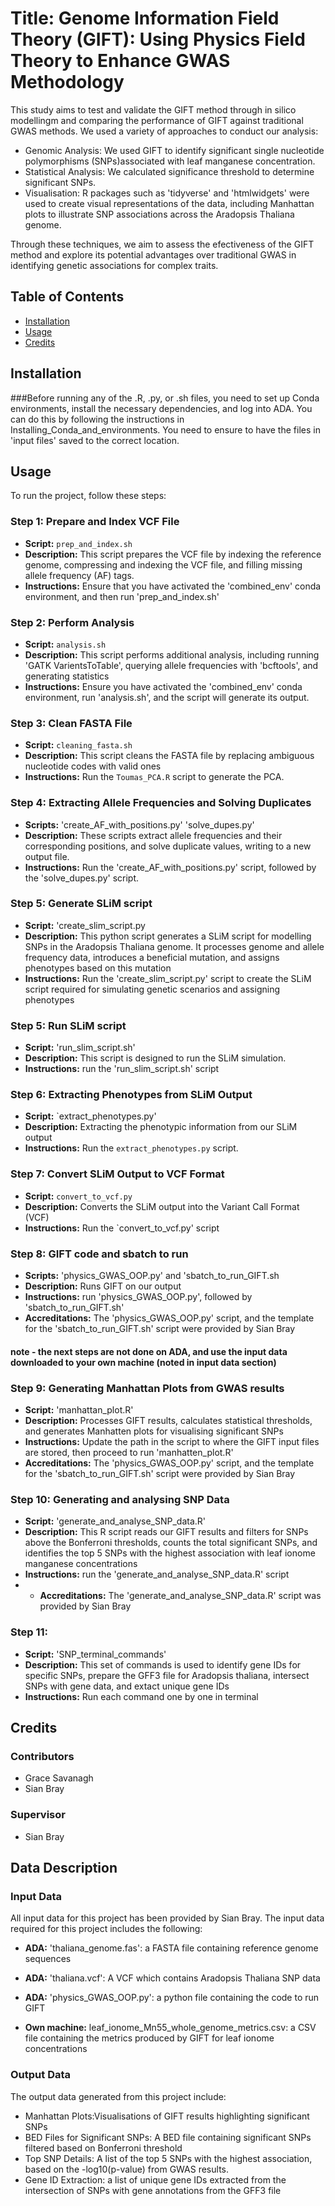 
# Title: Genome Information Field Theory (GIFT): Using Physics Field Theory to Enhance GWAS Methodology

This study aims to test and validate the GIFT method through in silico modellingm and comparing the performance of GIFT against traditional GWAS methods. We used a variety of approaches to conduct our analysis:

- Genomic Analysis: We used GIFT to identify significant single nucleotide polymorphisms (SNPs)associated with leaf manganese concentration.
- Statistical Analysis: We calculated significance threshold to determine significant SNPs.
- Visualisation: R packages such as 'tidyverse' and 'htmlwidgets' were used to create visual representations of the data, including Manhattan plots to illustrate SNP associations across the Aradopsis Thaliana genome.

Through these techniques, we aim to assess the efectiveness of the GIFT method and explore its potential advantages over traditional GWAS in identifying genetic associations for complex traits.

## Table of Contents

- [Installation](#installation)
- [Usage](#usage)
- [Credits](#credits)



## Installation 


###Before running any of the .R, .py, or .sh files, you need to set up Conda environments, install the necessary dependencies, and log into ADA. You can do this by following the instructions in Installing_Conda_and_environments. You need to ensure to have the files in 'input files' saved to the correct location.



## Usage

To run the project, follow these steps:

### Step 1: Prepare and Index VCF File

- **Script:** `prep_and_index.sh`
- **Description:** This script prepares the VCF file by indexing the reference genome, compressing and indexing the VCF file, and filling missing allele frequency (AF) tags.
- **Instructions:** Ensure that you have activated the 'combined_env' conda environment, and then run 'prep_and_index.sh'

### Step 2: Perform Analysis

- **Script:** `analysis.sh`
- **Description:** This script performs additional analysis, including running 'GATK VarientsToTable', querying allele frequencies with 'bcftools', and generating statistics
- **Instructions:** Ensure you have activated the 'combined_env' conda environment, run 'analysis.sh', and the script will generate its output.

### Step 3: Clean FASTA File

- **Script:** `cleaning_fasta.sh`
- **Description:** This script cleans the FASTA file by replacing ambiguous nucleotide codes with valid ones
- **Instructions:** Run the `Toumas_PCA.R` script to generate the PCA.

### Step 4: Extracting Allele Frequencies and Solving Duplicates

- **Scripts:** 'create_AF_with_positions.py' 'solve_dupes.py'
- **Description:** These scripts extract allele frequencies and their corresponding positions, and solve duplicate values, writing to a new output file.
- **Instructions:** Run the 'create_AF_with_positions.py' script, followed by the 'solve_dupes.py' script.

### Step 5: Generate SLiM script

- **Script:** 'create_slim_script.py
- **Description:** This python script generates a SLiM script for modelling SNPs in the Aradopsis Thaliana genome. It processes genome and allele frequency data, introduces a beneficial mutation, and assigns phenotypes based on this mutation
- **Instructions:** Run the 'create_slim_script.py' script to create the SLiM script required for simulating genetic scenarios and assigning phenotypes

### Step 5: Run SLiM script

- **Script:** 'run_slim_script.sh'
- **Description:** This script is designed to run the SLiM simulation. 
- **Instructions:** run the 'run_slim_script.sh' script

### Step 6: Extracting Phenotypes from SLiM Output

- **Script:** `extract_phenotypes.py'
- **Description:** Extracting the phenotypic information from our SLiM output
- **Instructions:** Run the `extract_phenotypes.py` script.


### Step 7: Convert SLiM Output to VCF Format

- **Script:** `convert_to_vcf.py`
- **Description:** Converts the SLiM output into the Variant Call Format (VCF)
- **Instructions:** Run the `convert_to_vcf.py' script


### Step 8: GIFT code and sbatch to run 

- **Scripts:** 'physics_GWAS_OOP.py' and 'sbatch_to_run_GIFT.sh
- **Description:** Runs GIFT on our output
- **Instructions:** run 'physics_GWAS_OOP.py', followed by 'sbatch_to_run_GIFT.sh'
- **Accreditations:** The 'physics_GWAS_OOP.py' script, and the template for the 'sbatch_to_run_GIFT.sh' script were provided by Sian Bray

#### note - the next steps are not done on ADA, and use the input data downloaded to your own machine (noted in input data section)

### Step 9: Generating Manhattan Plots from GWAS results
- **Script:** 'manhattan_plot.R'
- **Description:** Processes GIFT results, calculates statistical thresholds, and generates Manhatten plots for visualising significant SNPs
- **Instructions:** Update the path in the script to where the GIFT input files are stored, then proceed to run 'manhatten_plot.R'
- **Accreditations:** The 'physics_GWAS_OOP.py' script, and the template for the 'sbatch_to_run_GIFT.sh' script were provided by Sian Bray

### Step 10: Generating and analysing SNP Data
- **Script:** 'generate_and_analyse_SNP_data.R'
- **Description:** This R script reads our GIFT results and filters for SNPs above the Bonferroni thresholds, counts the total significant SNPs, and identifies the top 5 SNPs with the highest association with leaf ionome manganese concentrations
- **Instructions:** run the 'generate_and_analyse_SNP_data.R' script
- - **Accreditations:** The 'generate_and_analyse_SNP_data.R' script was provided by Sian Bray

### Step 11:
- **Script:** 'SNP_terminal_commands'
- **Description:** This set of commands is used to identify gene IDs for specific SNPs, prepare the GFF3 file for Aradopsis thaliana, intersect SNPs with gene data, and extact unique gene IDs
- **Instructions:** Run each command one by one in terminal



## Credits

### Contributors
- Grace Savanagh
- Sian Bray


### Supervisor
- Sian Bray



## Data Description

### Input Data

All input data for this project has been provided by Sian Bray. The input data required for this project includes the following:

- **ADA:** 'thaliana_genome.fas': a FASTA file containing reference genome sequences
- **ADA:** 'thaliana.vcf': A VCF which contains Aradopsis Thaliana SNP data
- **ADA:** 'physics_GWAS_OOP.py': a python file containing the code to run GIFT

- **Own machine:** leaf_ionome_Mn55_whole_genome_metrics.csv: a CSV file containing the metrics produced by GIFT for leaf ionome concentrations




### Output Data

The output data generated from this project include:

- Manhattan Plots:Visualisations of GIFT results highlighting significant SNPs
- BED Files for Significant SNPs: A BED file containing significant SNPs filtered based on Bonferroni threshold
- Top SNP Details: A list of the top 5 SNPs with the highest association, based on the -log10(p-value) from GWAS results.
- Gene ID Extraction: a list of unique gene IDs extracted from the intersection of SNPs with gene annotations from the GFF3 file

